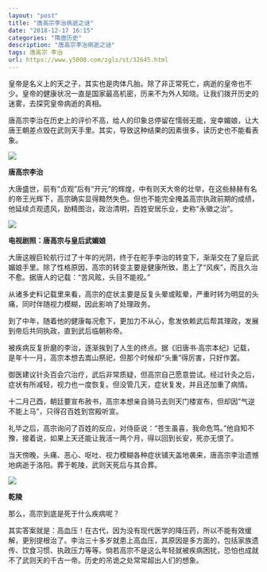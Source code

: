 ```yaml
---
layout: "post"
title: "唐高宗李治病逝之谜"
date: "2018-12-17 16:15"
categories: "隋唐历史"
description: "唐高宗李治病逝之谜"
tags: 唐高宗 李治
url: https://www.y5000.com/zgls/st/32645.html
---
```






皇帝是名义上的天之子，其实也是肉体凡胎。除了非正常死亡，病逝的皇帝也不少。皇帝的健康状况一直是国家最高机密，历来不为外人知晓。让我们拨开历史的迷雾，去探究皇帝病逝的真相。

唐高宗李治在历史上的评价不高，给人的印象总停留在懦弱无能，宠幸媚娘，让大唐王朝差点毁在武则天手里。其实，导致这种结果的因素很多，读历史也不能看表象。

![](https://img.y5000.com/uploads/allimg/180910/143G61349-0.jpg)

**唐高宗李治**

大唐盛世，前有“贞观”后有“开元”的辉煌，中有则天大帝的壮举，在这些赫赫有名的帝王光辉下，高宗确实显得黯然失色。但也不能完全掩盖高宗执政前期的成绩，他延续贞观遗风，励精图治，政治清明，百姓安居乐业，史称“永徽之治”。

![](https://img.y5000.com/uploads/allimg/180910/143GB522-1.jpg)

**电视剧照：唐高宗与皇后武媚娘**

大唐这艘巨轮航行过了十年的光阴，终于在舵手李治的转变下，渐渐交在了皇后武媚娘手里。除了性格原因，高宗的转变主要是健康所致，患上了“风疾”，而且久治不愈。据唐人的记载：“苦风眩，头目不能视。”

从诸多史料记载里来看，高宗的症状主要是反复头晕或眩晕，严重时转为明显的头痛，同时伴随视力模糊，因此影响了处理政务。

到了中年，随着他的健康每况愈下，更加力不从心，愈发依赖武后帮其理政，发展到帝后共同执政，直到武后临朝称帝。

被疾病反复折磨的李治，逐渐挨到了人生的终点。据《旧唐书·高宗本纪》记载，是年十一月，高宗本想去嵩山祭祀，但那个时候却“头重”得厉害，只好作罢。

御医建议针灸百会穴治疗，武后非常质疑，但高宗自己愿意尝试。经过针灸之后，症状有所减轻，视力也一度恢复。但没管几天，症状复发，并且还加重了病情。

十二月己酉，朝廷要宣布赦书，高宗本想亲自骑马去则天门楼宣布，但却因"气逆不能上马”，只得召百姓到宫殿听宣。

礼毕之后，高宗询问了百姓的反应，对侍臣说：“苍生虽喜，我命危笃。”他自知不豫，接着说，如果上天还能让我活一两个月，得以回到长安，死亦无恨了。

当天傍晚，头痛、恶心、呕吐、视力模糊各种症状铺天盖地袭来，唐高宗李治遗憾地病逝于洛阳。葬于乾陵，武则天死后与其合葬。

![](https://img.y5000.com/uploads/allimg/180910/143G63118-2.jpg)

**乾陵**

那么，高宗到底是死于什么疾病呢？

其实答案就是：高血压！在古代，因为没有现代医学的降压药，所以不能有效缓解，更别提根治了。李治三十多岁就患上高血压，其原因是多方面的，包括家族遗传、饮食习惯、执政压力等等。倘若高宗不是这么年轻就被疾病困扰，恐怕也成就不了武则天的千古一帝。历史的吊诡之处常常超出人们的想象。
